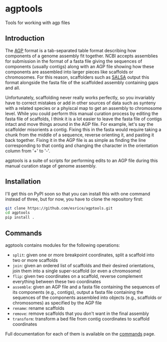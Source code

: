 # agptools

Tools for working with agp files

## Introduction
The [AGP][agp] format is a tab-separated table format describing how components
of a genome assembly fit together. NCBI accepts assemblies for submission in
the format of a fasta file giving the sequences of components (usually contigs)
along with an AGP file showing how these components are assembled into larger
pieces like scaffolds or chromosomes. For this reason, scaffolders such as
[SALSA][salsa] output this format alongside the fasta file of the scaffolded
assembly containing gaps and all.

Unfortunately, scaffolding never really works perfectly, so you invariably have
to correct mistakes or add in other sources of data such as synteny with a
related species or a phyiscal map to get an assembly to chromosome level. While
you could perform this manual curation process by editing the fasta file of
scaffolds, I think it is a lot easier to leave the fasta file of contigs intact
and move things around in the AGP file. For example, let's say the scaffolder
misorients a contig. Fixing this in the fasta would require taking a chunk from
the middle of a sequence, reverse orienting it, and pasting it back together.
Fixing it in the AGP file is as simple as finding the line corresponding to
that contig and changing the character in the orientation column from '+' to
'-'.

agptools is a suite of scripts for performing edits to an AGP file during this
manual curation stage of genome assembly.

## Installation
I'll get this on PyPI soon so that you can install this with one command
instead of three, but for now, you have to clone the repository first:
```bash
git clone https://github.com/esrice/agptools.git
cd agptools
pip install .
```

## Commands
agptools contains modules for the following operations:

* `split`: given one or more breakpoint coordinates, split a scaffold into two or
  more scaffolds
* `join`: given an ordered list of scaffolds and their desired orientations, join
  them into a single super-scaffold (or even a chromosome)
* `flip`: given two coordinates on a scaffold, reverse complement everything
  between these two coordinates
* `assemble`: given an AGP file and a fasta file containing the sequences of its
  components (e.g., contigs), output a fasta file containing the sequences of
  the components assembled into objects (e.g., scaffolds or chromosomes) as
  specified by the AGP file
* `rename`: rename scaffolds
* `remove`: remove scaffolds that you don't want in the final assembly
* `transform`: transform a bed file from contig coordinates to scaffold
  coordinates

Full documentation for each of them is available on the [commands](commands.md)
page.

[agp]: https://www.ncbi.nlm.nih.gov/assembly/agp/AGP_Specification/
[salsa]: https://github.com/marbl/SALSA

